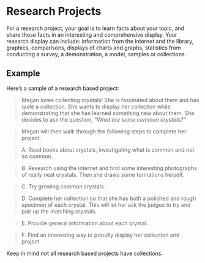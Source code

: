 # Research Projects

For a research project, your goal is to learn facts about your topic, and share those facts in an interesting and comprehensive display. Your research display can include: information from the internet and the library, graphics, comparisons, displays of charts and graphs, statistics from conducting a survey, a demonstration, a model, samples or collections.

## Example

Here’s a sample of a research based project:

> Megan loves collecting crystals! She is fascinated about them and has quite a collection.
    She wants to display her collection while demonstrating that she has learned something new about them.
    She decides to ask the question, *"What are some common crystals?"*

>  Megan will then walk through the following steps to complete her project:

>  A. Read books about crystals, investigating what is common and not so common.

>  B. Research using the internet and find some interesting photographs of really neat crystals. Then she draws some formations herself.

>  C. Try growing common crystals.

>  D. Complete her collection so that she has both a polished and rough specimen of each crystal. This will let her ask the judges to try and pair up the matching crystals.

>  E. Provide general information about each crystal.

>  F. Find an interesting way to proudly display her collection and project.

Keep in mind not all research based projects have collections.
